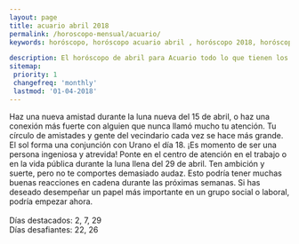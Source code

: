 ```yaml
---
layout: page
title: acuario abril 2018 
permalink: /horoscopo-mensual/acuario/
keywords: horóscopo, horóscopo acuario abril , horóscopo 2018, horóscopo esperanza gracia, horoscop, horóscopos gratis, horoscopo acuario, horoscopo acuario 2018, Tarot, Astrologia, Zodíaco, acuario, horoscopo gratis, horoscopo del mes 

description: El horóscopo de abril para Acuario todo lo que tienen los astros preparados para este mes, amor, trabajo, familia. Todo sobre astrologia, tarot, predicciones.
sitemap:
 priority: 1
 changefreq: 'monthly'
 lastmod: '01-04-2018'
---
```



Haz una nueva amistad durante la luna nueva del 15 de abril, o haz una conexión más fuerte con alguien que nunca llamó mucho tu atención. Tu círculo de amistades y gente del vecindario cada vez se hace más grande. El sol forma una conjunción con Urano el día 18. ¡Es momento de ser una persona ingeniosa y atrevida! Ponte en el centro de atención en el trabajo o en la vida pública durante la luna llena del 29 de abril. Ten ambición y suerte, pero no te comportes demasiado audaz. Esto podría tener muchas buenas reacciones en cadena durante las próximas semanas. Si has deseado desempeñar un papel más importante en un grupo social o laboral, podría empezar ahora. <br><br>Días destacados: 2, 7, 29<br>Días desafiantes: 22, 26